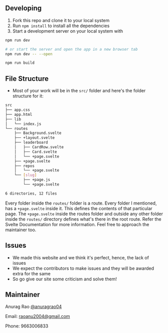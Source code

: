 ## Developing

1. Fork this repo and clone it to your local system
2. Run `npm install` to install all the dependencies
3. Start a development server on your local system with

```bash
npm run dev

# or start the server and open the app in a new browser tab
npm run dev -- --open
```

```bash
npm run build
```

## File Structure

- Most of your work will be in the `src/` folder and here's the folder structure for it:

```bash
src
├── app.css
├── app.html
├── lib
│   └── index.js
└── routes
    ├── Background.svelte
    ├── +layout.svelte
    ├── leaderboard
    │   ├── CardRow.svelte
    │   ├── Card.svelte
    │   └── +page.svelte
    ├── +page.svelte
    ├── repos
    │   └── +page.svelte
    └── [slug]
        ├── +page.js
        └── +page.svelte

6 directories, 12 files
```

Every folder inside the `routes/` folder is a route. Every folder I mentioned, has a `+page.svelte` inside it. This defines the contents of that particular page. The `+page.svelte` inside the routes folder and outside any other folder inside the `routes/` directory defines what's there in the root route. Refer the Svelte Documentation for more information. Feel free to approach the maintainer too. 

## Issues

- We made this website and we think it's perfect, hence, the lack of issues
- We expect the contributors to make issues and they will be awarded extra for the same
- So go give our site some criticism and solve them!

## Maintainer

Anurag Rao [@anuragrao04](https://github.com/anuragrao04)

Email: [raoanu2004@gmail.com](mailto:raoanu2004@gmail.com)

Phone: 9663006833

